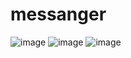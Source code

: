 # messanger
![image](https://user-images.githubusercontent.com/116631139/214394900-6acbf466-a66b-4b7f-ae3f-d58b08430060.png)
![image](https://user-images.githubusercontent.com/116631139/214394579-8ad09b49-a1c8-49e4-9907-a736abbd7faa.png)
![image](https://user-images.githubusercontent.com/116631139/214394035-c33b4c73-9d3b-4220-af64-408862f558a6.png)
